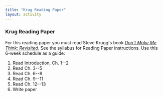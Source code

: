 ```yaml
---
title: "Krug Reading Paper"
layout: activity
---
```

### Krug Reading Paper

For this reading paper you must read Steve Krugg's book [*Don't Make Me Think: Revisited*][krug]. 
See the syllabus for Reading Paper instructions. Use this 6-week schedule as a guide:

1. Read Introduction, Ch. 1--2
2. Read Ch. 3--5
3. Read Ch. 6--8
4. Read Ch. 9--11
5. Read Ch. 12--13
6. Write paper

[krug]: http://0-proquest.safaribooksonline.com.library.cedarville.edu/9780133597271

